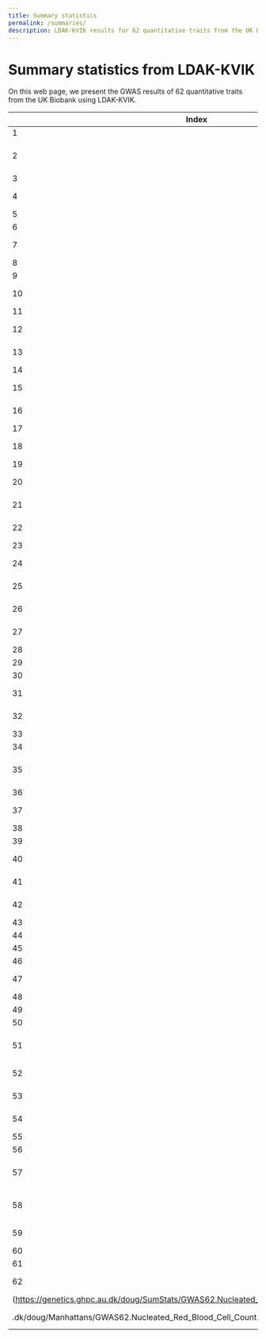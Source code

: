 ```yaml
---
title: Summary statistics
permalink: /summaries/
description: LDAK-KVIK results for 62 quantitative traits from the UK Biobank
---
```


# Summary statistics from LDAK-KVIK

On this web page, we present the GWAS results of 62 quantitative traits from the UK Biobank using LDAK-KVIK.

| Index | Name | Field_ID | Sample_Size | h2_SNP | Num_Sig | Num_Clump | PRS_R2 | Manhattan | Summary_Stats | PGS_Weights |
| ----- | ----- | ----- | ----- | ----- | ----- | ----- | ----- | ----- | ----- | ----- |
| 1 | Standing Height | 50 | 458079 | 0.668 | 386876 | 5256 | 0.417 | [Manhattan](https://genetics.ghpc.au.dk/doug/Manhattans/GWAS1.Standing_Height.manhattan.jpeg) | [Summary Stats](https://genetics.ghpc.au.dk/doug/SumStats/GWAS1.Standing_Height.assoc.gz) | [PGS Weights](https://genetics.ghpc.au.dk/doug/PRS/GWAS1.Standing_Height.effects.gz) |
| 2 | Mean Platelet Thrombocyte Volume | 30100 | 445360 | 0.486 | 203778 | 3003 | 0.369 | [Manhattan](https://genetics.ghpc.au.dk/doug/Manhattans/GWAS2.Mean_Platelet_Thrombocyte_Volume.manhattan.jpeg) | [Summary Stats](https://genetics.ghpc.au.dk/doug/SumStats/GWAS2.Mean_Platelet_Thrombocyte_Volume.assoc.gz) | [PGS Weights](https://genetics.ghpc.au.dk/doug/PRS/GWAS2.Mean_Platelet_Thrombocyte_Volume.effects.gz) |
| 3 | Platelet Count | 30080 | 445365 | 0.405 | 156457 | 2226 | 0.247 | [Manhattan](https://genetics.ghpc.au.dk/doug/Manhattans/GWAS3.Platelet_Count.manhattan.jpeg) | [Summary Stats](https://genetics.ghpc.au.dk/doug/SumStats/GWAS3.Platelet_Count.assoc.gz) | [PGS Weights](https://genetics.ghpc.au.dk/doug/PRS/GWAS3.Platelet_Count.effects.gz) |
| 4 | Basal Metabolic Rate | 23105 | 451092 | 0.365 | 139234 | 1835 | 0.196 | [Manhattan](https://genetics.ghpc.au.dk/doug/Manhattans/GWAS4.Basal_Metabolic_Rate.manhattan.jpeg) | [Summary Stats](https://genetics.ghpc.au.dk/doug/SumStats/GWAS4.Basal_Metabolic_Rate.assoc.gz) | [PGS Weights](https://genetics.ghpc.au.dk/doug/PRS/GWAS4.Basal_Metabolic_Rate.effects.gz) |
| 5 | HDL Cholesterol | 30760 | 400615 | 0.356 | 84921 | 1262 | 0.222 | [Manhattan](https://genetics.ghpc.au.dk/doug/Manhattans/GWAS5.HDL_Cholesterol.manhattan.jpeg) | [Summary Stats](https://genetics.ghpc.au.dk/doug/SumStats/GWAS5.HDL_Cholesterol.assoc.gz) | [PGS Weights](https://genetics.ghpc.au.dk/doug/PRS/GWAS5.HDL_Cholesterol.effects.gz) |
| 6 | Triglycerides | 30870 | 437378 | 0.331 | 61474 | 790 | 0.133 | [Manhattan](https://genetics.ghpc.au.dk/doug/Manhattans/GWAS6.Triglycerides.manhattan.jpeg) | [Summary Stats](https://genetics.ghpc.au.dk/doug/SumStats/GWAS6.Triglycerides.assoc.gz) | [PGS Weights](https://genetics.ghpc.au.dk/doug/PRS/GWAS6.Triglycerides.effects.gz) |
| 7 | Heel Bone Mineral Density | 78 | 263839 | 0.33 | 68461 | 952 | 0.186 | [Manhattan](https://genetics.ghpc.au.dk/doug/Manhattans/GWAS7.Heel_Bone_Mineral_Density.manhattan.jpeg) | [Summary Stats](https://genetics.ghpc.au.dk/doug/SumStats/GWAS7.Heel_Bone_Mineral_Density.assoc.gz) | [PGS Weights](https://genetics.ghpc.au.dk/doug/PRS/GWAS7.Heel_Bone_Mineral_Density.effects.gz) |
| 8 | Weight | 21002 | 457761 | 0.33 | 113836 | 1437 | 0.171 | [Manhattan](https://genetics.ghpc.au.dk/doug/Manhattans/GWAS8.Weight.manhattan.jpeg) | [Summary Stats](https://genetics.ghpc.au.dk/doug/SumStats/GWAS8.Weight.assoc.gz) | [PGS Weights](https://genetics.ghpc.au.dk/doug/PRS/GWAS8.Weight.effects.gz) |
| 9 | Platelet Crit | 30090 | 445361 | 0.327 | 116930 | 1739 | 0.197 | [Manhattan](https://genetics.ghpc.au.dk/doug/Manhattans/GWAS9.Platelet_Crit.manhattan.jpeg) | [Summary Stats](https://genetics.ghpc.au.dk/doug/SumStats/GWAS9.Platelet_Crit.assoc.gz) | [PGS Weights](https://genetics.ghpc.au.dk/doug/PRS/GWAS9.Platelet_Crit.effects.gz) |
| 10 | Red Blood Cell Erythrocyte Count | 30010 | 445368 | 0.317 | 115727 | 1540 | 0.176 | [Manhattan](https://genetics.ghpc.au.dk/doug/Manhattans/GWAS10.Red_Blood_Cell_Erythrocyte_Count.manhattan.jpeg) | [Summary Stats](https://genetics.ghpc.au.dk/doug/SumStats/GWAS10.Red_Blood_Cell_Erythrocyte_Count.assoc.gz) | [PGS Weights](https://genetics.ghpc.au.dk/doug/PRS/GWAS10.Red_Blood_Cell_Erythrocyte_Count.effects.gz) |
| 11 | IGF-1 | 30770 | 435364 | 0.31 | 133251 | 1434 | 0.17 | [Manhattan](https://genetics.ghpc.au.dk/doug/Manhattans/GWAS11.IGF-1.manhattan.jpeg) | [Summary Stats](https://genetics.ghpc.au.dk/doug/SumStats/GWAS11.IGF-1.assoc.gz) | [PGS Weights](https://genetics.ghpc.au.dk/doug/PRS/GWAS11.IGF-1.effects.gz) |
| 12 | Platelet Distribution Width | 30110 | 445360 | 0.309 | 125777 | 1715 | 0.231 | [Manhattan](https://genetics.ghpc.au.dk/doug/Manhattans/GWAS12.Platelet_Distribution_Width.manhattan.jpeg) | [Summary Stats](https://genetics.ghpc.au.dk/doug/SumStats/GWAS12.Platelet_Distribution_Width.assoc.gz) | [PGS Weights](https://genetics.ghpc.au.dk/doug/PRS/GWAS12.Platelet_Distribution_Width.effects.gz) |
| 13 | Fluid Intelligence Score | 20016 | 147751 | 0.307 | 6946 | 98 | 0.08 | [Manhattan](https://genetics.ghpc.au.dk/doug/Manhattans/GWAS13.Fluid_Intelligence_Score.manhattan.jpeg) | [Summary Stats](https://genetics.ghpc.au.dk/doug/SumStats/GWAS13.Fluid_Intelligence_Score.assoc.gz) | [PGS Weights](https://genetics.ghpc.au.dk/doug/PRS/GWAS13.Fluid_Intelligence_Score.effects.gz) |
| 14 | Body Mass Index | 21001 | 457596 | 0.304 | 91976 | 1179 | 0.154 | [Manhattan](https://genetics.ghpc.au.dk/doug/Manhattans/GWAS14.Body_Mass_Index.manhattan.jpeg) | [Summary Stats](https://genetics.ghpc.au.dk/doug/SumStats/GWAS14.Body_Mass_Index.assoc.gz) | [PGS Weights](https://genetics.ghpc.au.dk/doug/PRS/GWAS14.Body_Mass_Index.effects.gz) |
| 15 | Mean Corpuscular Haemoglobin | 30050 | 445365 | 0.288 | 105492 | 1281 | 0.169 | [Manhattan](https://genetics.ghpc.au.dk/doug/Manhattans/GWAS15.Mean_Corpuscular_Haemoglobin.manhattan.jpeg) | [Summary Stats](https://genetics.ghpc.au.dk/doug/SumStats/GWAS15.Mean_Corpuscular_Haemoglobin.assoc.gz) | [PGS Weights](https://genetics.ghpc.au.dk/doug/PRS/GWAS15.Mean_Corpuscular_Haemoglobin.effects.gz) |
| 16 | Forced Expiratory Volume | 3063 | 418461 | 0.278 | 75190 | 842 | 0.12 | [Manhattan](https://genetics.ghpc.au.dk/doug/Manhattans/GWAS16.Forced_Expiratory_Volume.manhattan.jpeg) | [Summary Stats](https://genetics.ghpc.au.dk/doug/SumStats/GWAS16.Forced_Expiratory_Volume.assoc.gz) | [PGS Weights](https://genetics.ghpc.au.dk/doug/PRS/GWAS16.Forced_Expiratory_Volume.effects.gz) |
| 17 | SHBG | 30830 | 396905 | 0.274 | 56450 | 774 | 0.147 | [Manhattan](https://genetics.ghpc.au.dk/doug/Manhattans/GWAS17.SHBG.manhattan.jpeg) | [Summary Stats](https://genetics.ghpc.au.dk/doug/SumStats/GWAS17.SHBG.assoc.gz) | [PGS Weights](https://genetics.ghpc.au.dk/doug/PRS/GWAS17.SHBG.effects.gz) |
| 18 | Mean Reticulocyte Volume | 30260 | 438082 | 0.274 | 104685 | 1291 | 0.173 | [Manhattan](https://genetics.ghpc.au.dk/doug/Manhattans/GWAS18.Mean_Reticulocyte_Volume.manhattan.jpeg) | [Summary Stats](https://genetics.ghpc.au.dk/doug/SumStats/GWAS18.Mean_Reticulocyte_Volume.assoc.gz) | [PGS Weights](https://genetics.ghpc.au.dk/doug/PRS/GWAS18.Mean_Reticulocyte_Volume.effects.gz) |
| 19 | Hip Circumference | 49 | 458243 | 0.273 | 76062 | 966 | 0.125 | [Manhattan](https://genetics.ghpc.au.dk/doug/Manhattans/GWAS19.Hip_Circumference.manhattan.jpeg) | [Summary Stats](https://genetics.ghpc.au.dk/doug/SumStats/GWAS19.Hip_Circumference.assoc.gz) | [PGS Weights](https://genetics.ghpc.au.dk/doug/PRS/GWAS19.Hip_Circumference.effects.gz) |
| 20 | Body Fat Percentage | 23099 | 450852 | 0.271 | 73568 | 1003 | 0.14 | [Manhattan](https://genetics.ghpc.au.dk/doug/Manhattans/GWAS20.Body_Fat_Percentage.manhattan.jpeg) | [Summary Stats](https://genetics.ghpc.au.dk/doug/SumStats/GWAS20.Body_Fat_Percentage.assoc.gz) | [PGS Weights](https://genetics.ghpc.au.dk/doug/PRS/GWAS20.Body_Fat_Percentage.effects.gz) |
| 21 | Alkaline Phosphatase | 30610 | 437742 | 0.27 | 73278 | 1055 | 0.171 | [Manhattan](https://genetics.ghpc.au.dk/doug/Manhattans/GWAS21.Alkaline_Phosphatase.manhattan.jpeg) | [Summary Stats](https://genetics.ghpc.au.dk/doug/SumStats/GWAS21.Alkaline_Phosphatase.assoc.gz) | [PGS Weights](https://genetics.ghpc.au.dk/doug/PRS/GWAS21.Alkaline_Phosphatase.effects.gz) |
| 22 | Forced Vital Capacity | 3062 | 418461 | 0.27 | 66049 | 757 | 0.109 | [Manhattan](https://genetics.ghpc.au.dk/doug/Manhattans/GWAS22.Forced_Vital_Capacity.manhattan.jpeg) | [Summary Stats](https://genetics.ghpc.au.dk/doug/SumStats/GWAS22.Forced_Vital_Capacity.assoc.gz) | [PGS Weights](https://genetics.ghpc.au.dk/doug/PRS/GWAS22.Forced_Vital_Capacity.effects.gz) |
| 23 | Age at Menarche | 2714 | 242113 | 0.262 | 38997 | 443 | 0.114 | [Manhattan](https://genetics.ghpc.au.dk/doug/Manhattans/GWAS23.Age_at_Menarche.manhattan.jpeg) | [Summary Stats](https://genetics.ghpc.au.dk/doug/SumStats/GWAS23.Age_at_Menarche.assoc.gz) | [PGS Weights](https://genetics.ghpc.au.dk/doug/PRS/GWAS23.Age_at_Menarche.effects.gz) |
| 24 | Age at First Live Birth | 2754 | 169334 | 0.258 | 1672 | 39 | 0.051 | [Manhattan](https://genetics.ghpc.au.dk/doug/Manhattans/GWAS24.Age_at_First_Live_Birth.manhattan.jpeg) | [Summary Stats](https://genetics.ghpc.au.dk/doug/SumStats/GWAS24.Age_at_First_Live_Birth.assoc.gz) | [PGS Weights](https://genetics.ghpc.au.dk/doug/PRS/GWAS24.Age_at_First_Live_Birth.effects.gz) |
| 25 | Haemoglobin Concentration | 30020 | 445368 | 0.246 | 89488 | 1020 | 0.121 | [Manhattan](https://genetics.ghpc.au.dk/doug/Manhattans/GWAS25.Haemoglobin_Concentration.manhattan.jpeg) | [Summary Stats](https://genetics.ghpc.au.dk/doug/SumStats/GWAS25.Haemoglobin_Concentration.assoc.gz) | [PGS Weights](https://genetics.ghpc.au.dk/doug/PRS/GWAS25.Haemoglobin_Concentration.effects.gz) |
| 26 | Waist Circumference | 48 | 458290 | 0.245 | 57213 | 825 | 0.118 | [Manhattan](https://genetics.ghpc.au.dk/doug/Manhattans/GWAS26.Waist_Circumference.manhattan.jpeg) | [Summary Stats](https://genetics.ghpc.au.dk/doug/SumStats/GWAS26.Waist_Circumference.assoc.gz) | [PGS Weights](https://genetics.ghpc.au.dk/doug/PRS/GWAS26.Waist_Circumference.effects.gz) |
| 27 | White Blood Cell Leukocyte Count | 30000 | 445363 | 0.244 | 69821 | 688 | 0.089 | [Manhattan](https://genetics.ghpc.au.dk/doug/Manhattans/GWAS27.White_Blood_Cell_Leukocyte_Count.manhattan.jpeg) | [Summary Stats](https://genetics.ghpc.au.dk/doug/SumStats/GWAS27.White_Blood_Cell_Leukocyte_Count.assoc.gz) | [PGS Weights](https://genetics.ghpc.au.dk/doug/PRS/GWAS27.White_Blood_Cell_Leukocyte_Count.effects.gz) |
| 28 | Cholesterol | 30690 | 437724 | 0.242 | 57078 | 676 | 0.116 | [Manhattan](https://genetics.ghpc.au.dk/doug/Manhattans/GWAS28.Cholesterol.manhattan.jpeg) | [Summary Stats](https://genetics.ghpc.au.dk/doug/SumStats/GWAS28.Cholesterol.assoc.gz) | [PGS Weights](https://genetics.ghpc.au.dk/doug/PRS/GWAS28.Cholesterol.effects.gz) |
| 29 | LDL Cholesterol | 30780 | 436914 | 0.236 | 46045 | 608 | 0.117 | [Manhattan](https://genetics.ghpc.au.dk/doug/Manhattans/GWAS29.LDL_Cholesterol.manhattan.jpeg) | [Summary Stats](https://genetics.ghpc.au.dk/doug/SumStats/GWAS29.LDL_Cholesterol.assoc.gz) | [PGS Weights](https://genetics.ghpc.au.dk/doug/PRS/GWAS29.LDL_Cholesterol.effects.gz) |
| 30 | Urate | 30880 | 437200 | 0.223 | 74640 | 924 | 0.161 | [Manhattan](https://genetics.ghpc.au.dk/doug/Manhattans/GWAS30.Urate.manhattan.jpeg) | [Summary Stats](https://genetics.ghpc.au.dk/doug/SumStats/GWAS30.Urate.assoc.gz) | [PGS Weights](https://genetics.ghpc.au.dk/doug/PRS/GWAS30.Urate.effects.gz) |
| 31 | Eosinophill Percentage | 30210 | 444577 | 0.223 | 89408 | 1018 | 0.11 | [Manhattan](https://genetics.ghpc.au.dk/doug/Manhattans/GWAS31.Eosinophill_Percentage.manhattan.jpeg) | [Summary Stats](https://genetics.ghpc.au.dk/doug/SumStats/GWAS31.Eosinophill_Percentage.assoc.gz) | [PGS Weights](https://genetics.ghpc.au.dk/doug/PRS/GWAS31.Eosinophill_Percentage.effects.gz) |
| 32 | Lymphocyte Percentage | 30180 | 444577 | 0.218 | 74302 | 952 | 0.112 | [Manhattan](https://genetics.ghpc.au.dk/doug/Manhattans/GWAS32.Lymphocyte_Percentage.manhattan.jpeg) | [Summary Stats](https://genetics.ghpc.au.dk/doug/SumStats/GWAS32.Lymphocyte_Percentage.assoc.gz) | [PGS Weights](https://genetics.ghpc.au.dk/doug/PRS/GWAS32.Lymphocyte_Percentage.effects.gz) |
| 33 | Cystatin C | 30720 | 437692 | 0.2 | 55741 | 658 | 0.113 | [Manhattan](https://genetics.ghpc.au.dk/doug/Manhattans/GWAS33.Cystatin_C.manhattan.jpeg) | [Summary Stats](https://genetics.ghpc.au.dk/doug/SumStats/GWAS33.Cystatin_C.assoc.gz) | [PGS Weights](https://genetics.ghpc.au.dk/doug/PRS/GWAS33.Cystatin_C.effects.gz) |
| 34 | Albumin | 30600 | 400799 | 0.199 | 45454 | 612 | 0.092 | [Manhattan](https://genetics.ghpc.au.dk/doug/Manhattans/GWAS34.Albumin.manhattan.jpeg) | [Summary Stats](https://genetics.ghpc.au.dk/doug/SumStats/GWAS34.Albumin.assoc.gz) | [PGS Weights](https://genetics.ghpc.au.dk/doug/PRS/GWAS34.Albumin.effects.gz) |
| 35 | Glycated Haemoglobin HbA1c | 30750 | 437595 | 0.187 | 54392 | 576 | 0.093 | [Manhattan](https://genetics.ghpc.au.dk/doug/Manhattans/GWAS35.Glycated_Haemoglobin_HbA1c.manhattan.jpeg) | [Summary Stats](https://genetics.ghpc.au.dk/doug/SumStats/GWAS35.Glycated_Haemoglobin_HbA1c.assoc.gz) | [PGS Weights](https://genetics.ghpc.au.dk/doug/PRS/GWAS35.Glycated_Haemoglobin_HbA1c.effects.gz) |
| 36 | Calcium | 30680 | 400653 | 0.178 | 36292 | 543 | 0.087 | [Manhattan](https://genetics.ghpc.au.dk/doug/Manhattans/GWAS36.Calcium.manhattan.jpeg) | [Summary Stats](https://genetics.ghpc.au.dk/doug/SumStats/GWAS36.Calcium.assoc.gz) | [PGS Weights](https://genetics.ghpc.au.dk/doug/PRS/GWAS36.Calcium.effects.gz) |
| 37 | Systolic Blood Pressure | 4080 | 428864 | 0.175 | 36934 | 475 | 0.075 | [Manhattan](https://genetics.ghpc.au.dk/doug/Manhattans/GWAS37.Systolic_Blood_Pressure.manhattan.jpeg) | [Summary Stats](https://genetics.ghpc.au.dk/doug/SumStats/GWAS37.Systolic_Blood_Pressure.assoc.gz) | [PGS Weights](https://genetics.ghpc.au.dk/doug/PRS/GWAS37.Systolic_Blood_Pressure.effects.gz) |
| 38 | Pulse Rate | 4194 | 149922 | 0.172 | 10047 | 109 | 0.05 | [Manhattan](https://genetics.ghpc.au.dk/doug/Manhattans/GWAS38.Pulse_Rate.manhattan.jpeg) | [Summary Stats](https://genetics.ghpc.au.dk/doug/SumStats/GWAS38.Pulse_Rate.assoc.gz) | [PGS Weights](https://genetics.ghpc.au.dk/doug/PRS/GWAS38.Pulse_Rate.effects.gz) |
| 39 | Age at Menopause | 3581 | 142943 | 0.171 | 9675 | 115 | 0.047 | [Manhattan](https://genetics.ghpc.au.dk/doug/Manhattans/GWAS39.Age_at_Menopause.manhattan.jpeg) | [Summary Stats](https://genetics.ghpc.au.dk/doug/SumStats/GWAS39.Age_at_Menopause.assoc.gz) | [PGS Weights](https://genetics.ghpc.au.dk/doug/PRS/GWAS39.Age_at_Menopause.effects.gz) |
| 40 | Diastolic Blood Pressure | 4079 | 428876 | 0.171 | 40336 | 448 | 0.069 | [Manhattan](https://genetics.ghpc.au.dk/doug/Manhattans/GWAS40.Diastolic_Blood_Pressure.manhattan.jpeg) | [Summary Stats](https://genetics.ghpc.au.dk/doug/SumStats/GWAS40.Diastolic_Blood_Pressure.assoc.gz) | [PGS Weights](https://genetics.ghpc.au.dk/doug/PRS/GWAS40.Diastolic_Blood_Pressure.effects.gz) |
| 41 | Hand Grip Strength Left | 46 | 457162 | 0.165 | 25130 | 295 | 0.052 | [Manhattan](https://genetics.ghpc.au.dk/doug/Manhattans/GWAS41.Hand_Grip_Strength_Left.manhattan.jpeg) | [Summary Stats](https://genetics.ghpc.au.dk/doug/SumStats/GWAS41.Hand_Grip_Strength_Left.assoc.gz) | [PGS Weights](https://genetics.ghpc.au.dk/doug/PRS/GWAS41.Hand_Grip_Strength_Left.effects.gz) |
| 42 | Hand Grip Strength Right | 47 | 457224 | 0.164 | 26502 | 340 | 0.059 | [Manhattan](https://genetics.ghpc.au.dk/doug/Manhattans/GWAS42.Hand_Grip_Strength_Right.manhattan.jpeg) | [Summary Stats](https://genetics.ghpc.au.dk/doug/SumStats/GWAS42.Hand_Grip_Strength_Right.assoc.gz) | [PGS Weights](https://genetics.ghpc.au.dk/doug/PRS/GWAS42.Hand_Grip_Strength_Right.effects.gz) |
| 43 | Monocyte Count | 30130 | 444571 | 0.163 | 51262 | 689 | 0.101 | [Manhattan](https://genetics.ghpc.au.dk/doug/Manhattans/GWAS43.Monocyte_Count.manhattan.jpeg) | [Summary Stats](https://genetics.ghpc.au.dk/doug/SumStats/GWAS43.Monocyte_Count.assoc.gz) | [PGS Weights](https://genetics.ghpc.au.dk/doug/PRS/GWAS43.Monocyte_Count.effects.gz) |
| 44 | Phosphate | 30810 | 400020 | 0.158 | 30267 | 494 | 0.082 | [Manhattan](https://genetics.ghpc.au.dk/doug/Manhattans/GWAS44.Phosphate.manhattan.jpeg) | [Summary Stats](https://genetics.ghpc.au.dk/doug/SumStats/GWAS44.Phosphate.assoc.gz) | [PGS Weights](https://genetics.ghpc.au.dk/doug/PRS/GWAS44.Phosphate.effects.gz) |
| 45 | Creatinine | 30700 | 437506 | 0.15 | 37063 | 465 | 0.07 | [Manhattan](https://genetics.ghpc.au.dk/doug/Manhattans/GWAS45.Creatinine.manhattan.jpeg) | [Summary Stats](https://genetics.ghpc.au.dk/doug/SumStats/GWAS45.Creatinine.assoc.gz) | [PGS Weights](https://genetics.ghpc.au.dk/doug/PRS/GWAS45.Creatinine.effects.gz) |
| 46 | Birth Weight | 20022 | 260240 | 0.147 | 8350 | 182 | 0.046 | [Manhattan](https://genetics.ghpc.au.dk/doug/Manhattans/GWAS46.Birth_Weight.manhattan.jpeg) | [Summary Stats](https://genetics.ghpc.au.dk/doug/SumStats/GWAS46.Birth_Weight.assoc.gz) | [PGS Weights](https://genetics.ghpc.au.dk/doug/PRS/GWAS46.Birth_Weight.effects.gz) |
| 47 | Peak Expiratory Flow | 3064 | 418461 | 0.141 | 28176 | 245 | 0.048 | [Manhattan](https://genetics.ghpc.au.dk/doug/Manhattans/GWAS47.Peak_Expiratory_Flow.manhattan.jpeg) | [Summary Stats](https://genetics.ghpc.au.dk/doug/SumStats/GWAS47.Peak_Expiratory_Flow.assoc.gz) | [PGS Weights](https://genetics.ghpc.au.dk/doug/PRS/GWAS47.Peak_Expiratory_Flow.effects.gz) |
| 48 | Total Bilirubin | 30840 | 435902 | 0.138 | 37402 | 462 | 0.337 | [Manhattan](https://genetics.ghpc.au.dk/doug/Manhattans/GWAS48.Total_Bilirubin.manhattan.jpeg) | [Summary Stats](https://genetics.ghpc.au.dk/doug/SumStats/GWAS48.Total_Bilirubin.assoc.gz) | [PGS Weights](https://genetics.ghpc.au.dk/doug/PRS/GWAS48.Total_Bilirubin.effects.gz) |
| 49 | Neuroticism Score | 20127 | 371892 | 0.136 | 16158 | 158 | 0.042 | [Manhattan](https://genetics.ghpc.au.dk/doug/Manhattans/GWAS49.Neuroticism_Score.manhattan.jpeg) | [Summary Stats](https://genetics.ghpc.au.dk/doug/SumStats/GWAS49.Neuroticism_Score.assoc.gz) | [PGS Weights](https://genetics.ghpc.au.dk/doug/PRS/GWAS49.Neuroticism_Score.effects.gz) |
| 50 | Urea | 30670 | 437426 | 0.134 | 25271 | 390 | 0.059 | [Manhattan](https://genetics.ghpc.au.dk/doug/Manhattans/GWAS50.Urea.manhattan.jpeg) | [Summary Stats](https://genetics.ghpc.au.dk/doug/SumStats/GWAS50.Urea.assoc.gz) | [PGS Weights](https://genetics.ghpc.au.dk/doug/PRS/GWAS50.Urea.effects.gz) |
| 51 | High Light Scatter Reticulocyte Percentage | 30290 | 438083 | 0.13 | 34443 | 521 | 0.106 | [Manhattan](https://genetics.ghpc.au.dk/doug/Manhattans/GWAS51.High_Light_Scatter_Reticulocyte_Percentage.manhattan.jpeg) | [Summary Stats](https://genetics.ghpc.au.dk/doug/SumStats/GWAS51.High_Light_Scatter_Reticulocyte_Percentage.assoc.gz) | [PGS Weights](https://genetics.ghpc.au.dk/doug/PRS/GWAS51.High_Light_Scatter_Reticulocyte_Percentage.effects.gz) |
| 52 | Gamma Glutamyltransferase | 30730 | 437497 | 0.116 | 17921 | 343 | 0.05 | [Manhattan](https://genetics.ghpc.au.dk/doug/Manhattans/GWAS52.Gamma_Glutamyltransferase.manhattan.jpeg) | [Summary Stats](https://genetics.ghpc.au.dk/doug/SumStats/GWAS52.Gamma_Glutamyltransferase.assoc.gz) | [PGS Weights](https://genetics.ghpc.au.dk/doug/PRS/GWAS52.Gamma_Glutamyltransferase.effects.gz) |
| 53 | Alanine Aminotransferase | 30620 | 437570 | 0.114 | 19036 | 296 | 0.046 | [Manhattan](https://genetics.ghpc.au.dk/doug/Manhattans/GWAS53.Alanine_Aminotransferase.manhattan.jpeg) | [Summary Stats](https://genetics.ghpc.au.dk/doug/SumStats/GWAS53.Alanine_Aminotransferase.assoc.gz) | [PGS Weights](https://genetics.ghpc.au.dk/doug/PRS/GWAS53.Alanine_Aminotransferase.effects.gz) |
| 54 | Age Completed Full Time Education | 845 | 306405 | 0.103 | 783 | 18 | 0.02 | [Manhattan](https://genetics.ghpc.au.dk/doug/Manhattans/GWAS54.Age_Completed_Full_Time_Education.manhattan.jpeg) | [Summary Stats](https://genetics.ghpc.au.dk/doug/SumStats/GWAS54.Age_Completed_Full_Time_Education.assoc.gz) | [PGS Weights](https://genetics.ghpc.au.dk/doug/PRS/GWAS54.Age_Completed_Full_Time_Education.effects.gz) |
| 55 | Sodium in Urine | 30530 | 444931 | 0.101 | 4076 | 72 | 0.023 | [Manhattan](https://genetics.ghpc.au.dk/doug/Manhattans/GWAS55.Sodium_in_Urine.manhattan.jpeg) | [Summary Stats](https://genetics.ghpc.au.dk/doug/SumStats/GWAS55.Sodium_in_Urine.assoc.gz) | [PGS Weights](https://genetics.ghpc.au.dk/doug/PRS/GWAS55.Sodium_in_Urine.effects.gz) |
| 56 | C-reactive Protein | 30710 | 436785 | 0.092 | 12209 | 161 | 0.03 | [Manhattan](https://genetics.ghpc.au.dk/doug/Manhattans/GWAS56.C-reactive_Protein.manhattan.jpeg) | [Summary Stats](https://genetics.ghpc.au.dk/doug/SumStats/GWAS56.C-reactive_Protein.assoc.gz) | [PGS Weights](https://genetics.ghpc.au.dk/doug/PRS/GWAS56.C-reactive_Protein.effects.gz) |
| 57 | Mean Time to Correctly Identify Matches | 20023 | 455994 | 0.083 | 3950 | 66 | 0.022 | [Manhattan](https://genetics.ghpc.au.dk/doug/Manhattans/GWAS57.Mean_Time_to_Correctly_Identify_Matches.manhattan.jpeg) | [Summary Stats](https://genetics.ghpc.au.dk/doug/SumStats/GWAS57.Mean_Time_to_Correctly_Identify_Matches.assoc.gz) | [PGS Weights](https://genetics.ghpc.au.dk/doug/PRS/GWAS57.Mean_Time_to_Correctly_Identify_Matches.effects.gz) |
| 58 | Mean Corpuscular Haemoglobin Concentration | 30060 | 445361 | 0.077 | 25263 | 179 | 0.025 | [Manhattan](https://genetics.ghpc.au.dk/doug/Manhattans/GWAS58.Mean_Corpuscular_Haemoglobin_Concentration.manhattan.jpeg) | [Summary Stats](https://genetics.ghpc.au.dk/doug/SumStats/GWAS58.Mean_Corpuscular_Haemoglobin_Concentration.assoc.gz) | [PGS Weights](https://genetics.ghpc.au.dk/doug/PRS/GWAS58.Mean_Corpuscular_Haemoglobin_Concentration.effects.gz) |
| 59 | Creatinine Enzymatic in Urine | 30510 | 445891 | 0.074 | 1737 | 49 | 0.017 | [Manhattan](https://genetics.ghpc.au.dk/doug/Manhattans/GWAS59.Creatinine_Enzymatic_in_Urine.manhattan.jpeg) | [Summary Stats](https://genetics.ghpc.au.dk/doug/SumStats/GWAS59.Creatinine_Enzymatic_in_Urine.assoc.gz) | [PGS Weights](https://genetics.ghpc.au.dk/doug/PRS/GWAS59.Creatinine_Enzymatic_in_Urine.effects.gz) |
| 60 | Glucose | 30740 | 400319 | 0.065 | 10592 | 116 | 0.021 | [Manhattan](https://genetics.ghpc.au.dk/doug/Manhattans/GWAS60.Glucose.manhattan.jpeg) | [Summary Stats](https://genetics.ghpc.au.dk/doug/SumStats/GWAS60.Glucose.assoc.gz) | [PGS Weights](https://genetics.ghpc.au.dk/doug/PRS/GWAS60.Glucose.effects.gz) |
| 61 | Basophill Count | 30160 | 444571 | 0.056 | 9851 | 146 | 0.021 | [Manhattan](https://genetics.ghpc.au.dk/doug/Manhattans/GWAS61.Basophill_Count.manhattan.jpeg) | [Summary Stats](https://genetics.ghpc.au.dk/doug/SumStats/GWAS61.Basophill_Count.assoc.gz) | [PGS Weights](https://genetics.ghpc.au.dk/doug/PRS/GWAS61.Basophill_Count.effects.gz) |
| 62 | Nucleated Red Blood Cell Count | 30170 | 444561 | 0.01 | 138 | 63 | 0 | [Manhattan](https://genetics.ghpc.au.dk/doug/Manhattans/GWAS62.Nucleated_Red_Blood_Cell_Count.manhattan.jpeg) | [Summary Stats](https://genetics.ghpc.au.dk/doug/SumStats/GWAS62.Nucleated_Red_Blood_Cell_Count.assoc.gz) | [PGS Weights](https://genetics.ghpc.au.dk/doug/PRS/GWAS62.Nucleated_Red_Blood_Cell_Count.effects.gz) |
(https://genetics.ghpc.au.dk/doug/SumStats/GWAS62.Nucleated_Red_Blood_Cell_Count.assoc.gz) | [PGS Weights](https://genetics.ghpc.au.dk/doug/PRS/GWAS62.Nucleated_Red_Blood_Cell_Count.effects.gz) |
.dk/doug/Manhattans/GWAS62.Nucleated_Red_Blood_Cell_Count.manhattan.jpeg) | [Summary Stats](https://genetics.ghpc.au.dk/doug/SumStats/GWAS62.Nucleated_Red_Blood_Cell_Count.assoc.gz) | [PGS Weights](https://genetics.ghpc.au.dk/doug/PRS/GWAS62.Nucleated_Red_Blood_Cell_Count.effects.gz) |
